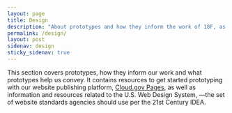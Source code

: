 ```yaml
---
layout: page
title: Design 
description: "About prototypes and how they inform the work of 18F, as well as resources on web publishing platforms and design systems to help you get started."
permalink: /design/
layout: post
sidenav: design
sticky_sidenav: true
---
```


This section covers prototypes, how they inform our work and what prototypes help us convey. It contains resources to get started prototyping with our website publishing platform, [Cloud.gov Pages](https://cloud.gov/pages/), as well as information and resources related to the U.S. Web Design System, —the set of website standards agencies should use per the 21st Century IDEA.

